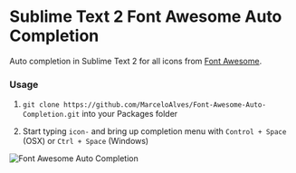 # Sublime Text 2 Font Awesome Auto Completion

Auto completion in Sublime Text 2 for all icons from [Font Awesome](http://fortawesome.github.io/Font-Awesome/).

### Usage

1. `git clone https://github.com/MarceloAlves/Font-Awesome-Auto-Completion.git` into your Packages folder

2. Start typing `icon-` and bring up completion menu with `Control + Space` (OSX) or `Ctrl + Space` (Windows)

![Font Awesome Auto Completion](https://dl.dropboxusercontent.com/u/113306/font-awesome-sublime-text.gif)


